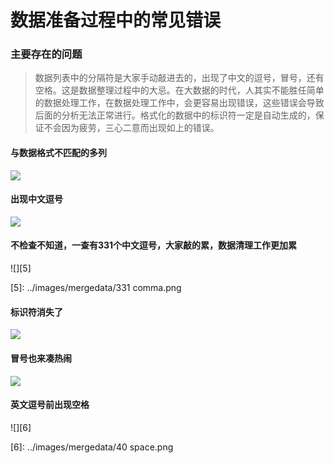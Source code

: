 # 数据准备过程中的常见错误

### 主要存在的问题
> 数据列表中的分隔符是大家手动敲进去的，出现了中文的逗号，冒号，还有空格。这是数据整理过程中的大忌。在大数据的时代，人其实不能胜任简单的数据处理工作，在数据处理工作中，会更容易出现错误，这些错误会导致后面的分析无法正常进行。格式化的数据中的标识符一定是自动生成的，保证不会因为疲劳，三心二意而出现如上的错误。

#### <i class="icon-file"></i> 与数据格式不匹配的多列

![][1]

[1]:
../images/mergedata/multiplecol.png


#### <i class="icon-file"></i> 出现中文逗号

![][2]

[2]:
../images/mergedata/chinese.png

#### <i class="icon-file"></i> 不检查不知道，一查有331个中文逗号，大家敲的累，数据清理工作更加累

![][5]

[5]:
../images/mergedata/331 comma.png

#### <i class="icon-file"></i> 标识符消失了

![][3]

[3]:
../images/mergedata/missing.png

#### <i class="icon-file"></i> 冒号也来凑热闹

![][4]

[4]:
../images/mergedata/semic.png




#### <i class="icon-file"></i> 英文逗号前出现空格

![][6]

[6]:
../images/mergedata/40 space.png
